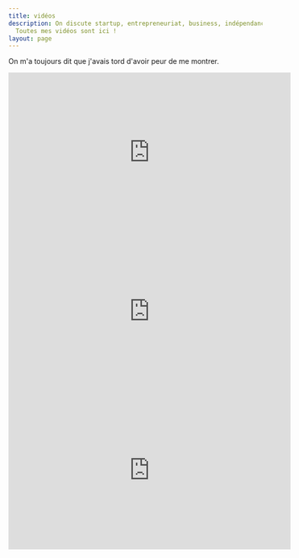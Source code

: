 ```yaml
---
title: vidéos
description: On discute startup, entrepreneuriat, business, indépendance financière.
  Toutes mes vidéos sont ici !
layout: page
---
```


On m'a toujours dit que j'avais tord d'avoir peur de me montrer.

<iframe width="560" height="315" src="https://www.youtube.com/embed/kbxOyC9Cvec" frameborder="0" allow="accelerometer; autoplay; encrypted-media; gyroscope; picture-in-picture" allowfullscreen></iframe>

<iframe width="560" height="315" src="https://www.youtube.com/embed/L4kbfExb4MA" frameborder="0" allow="accelerometer; autoplay; encrypted-media; gyroscope; picture-in-picture" allowfullscreen></iframe>

<iframe width="560" height="315" src="https://www.youtube.com/embed/mp4nWZNKffM" frameborder="0" allow="accelerometer; autoplay; encrypted-media; gyroscope; picture-in-picture" allowfullscreen></iframe>